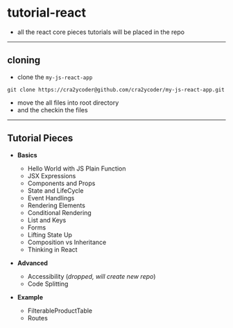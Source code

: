 # tutorial-react

- all the react core pieces tutorials will be placed in the repo

---

## cloning

- clone the `my-js-react-app`

```
git clone https://cra2ycoder@github.com/cra2ycoder/my-js-react-app.git
```

- move the all files into root directory
- and the checkin the files

---

## Tutorial Pieces

- **Basics**

  - Hello World with JS Plain Function
  - JSX Expressions
  - Components and Props
  - State and LifeCycle
  - Event Handlings
  - Rendering Elements
  - Conditional Rendering
  - List and Keys
  - Forms
  - Lifting State Up
  - Composition vs Inheritance
  - Thinking in React

- **Advanced**

  - Accessibility (_dropped, will create new repo_)
  - Code Splitting

- **Example**
  - FilterableProductTable
  - Routes
